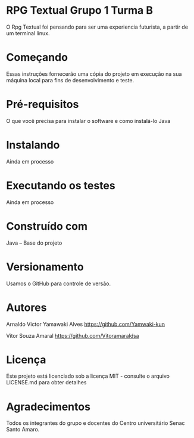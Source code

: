 # RPG Textual Grupo 1 Turma B


O Rpg Textual foi pensando para ser uma experiencia futurista, a partir de um terminal linux.
# Começando
Essas instruções fornecerão uma cópia do projeto em execução na sua máquina local para fins de desenvolvimento e teste.
# Pré-requisitos
O que você precisa para instalar o software e como instalá-lo
Java

# Instalando
Ainda em processo

# Executando os testes
Ainda em processo

# Construído com
Java – Base do projeto
<br>
# Versionamento
Usamos o GitHub para controle de versão. 
# Autores
Arnaldo Victor Yamawaki Alves https://github.com/Yamwaki-kun<br>

Vitor Souza Amaral https://github.com/Vitoramaraldsa
<br>
# Licença
Este projeto está licenciado sob a licença MIT - consulte o arquivo LICENSE.md para obter detalhes

# Agradecimentos
Todos os integrantes do grupo e docentes do Centro universitário Senac Santo Amaro.

